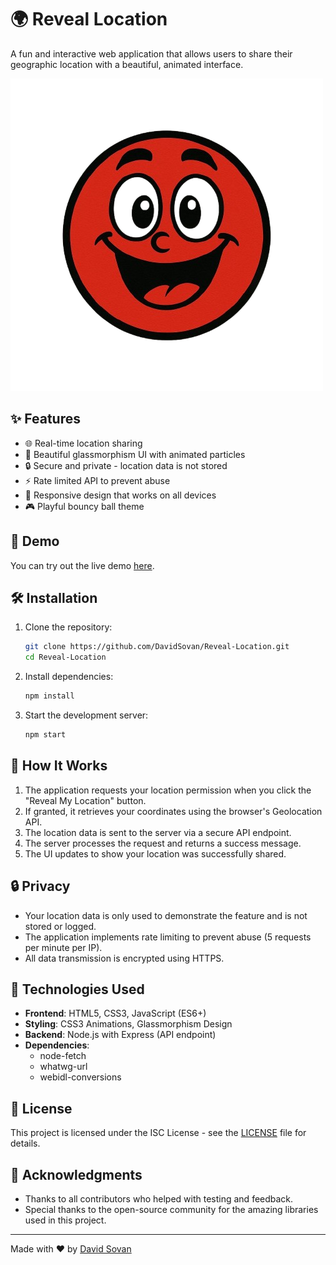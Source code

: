 # 🌍 Reveal Location

A fun and interactive web application that allows users to share their geographic location with a beautiful, animated interface.

![Screenshot of the application](images/icon.png)

## ✨ Features

- 🌐 Real-time location sharing
- 🎨 Beautiful glassmorphism UI with animated particles
- 🔒 Secure and private - location data is not stored
- ⚡ Rate limited API to prevent abuse
- 📱 Responsive design that works on all devices
- 🎮 Playful bouncy ball theme

## 🚀 Demo

You can try out the live demo [here](https://davidsovan.github.io/Reveal-Location/).

## 🛠️ Installation

1. Clone the repository:
   ```bash
   git clone https://github.com/DavidSovan/Reveal-Location.git
   cd Reveal-Location
   ```

2. Install dependencies:
   ```bash
   npm install
   ```

3. Start the development server:
   ```bash
   npm start
   ```

## 🧩 How It Works

1. The application requests your location permission when you click the "Reveal My Location" button.
2. If granted, it retrieves your coordinates using the browser's Geolocation API.
3. The location data is sent to the server via a secure API endpoint.
4. The server processes the request and returns a success message.
5. The UI updates to show your location was successfully shared.

## 🔒 Privacy

- Your location data is only used to demonstrate the feature and is not stored or logged.
- The application implements rate limiting to prevent abuse (5 requests per minute per IP).
- All data transmission is encrypted using HTTPS.

## 🌟 Technologies Used

- **Frontend**: HTML5, CSS3, JavaScript (ES6+)
- **Styling**: CSS3 Animations, Glassmorphism Design
- **Backend**: Node.js with Express (API endpoint)
- **Dependencies**:
  - node-fetch
  - whatwg-url
  - webidl-conversions

## 📄 License

This project is licensed under the ISC License - see the [LICENSE](LICENSE) file for details.

## 🙏 Acknowledgments

- Thanks to all contributors who helped with testing and feedback.
- Special thanks to the open-source community for the amazing libraries used in this project.

---

Made with ❤️ by [David Sovan](https://github.com/DavidSovan)
